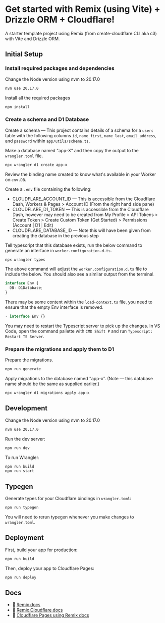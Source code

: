 # Get started with Remix (using Vite) + Drizzle ORM + Cloudflare!

A starter template project using Remix (from create-cloudflare CLI aka c3) with Vite and Drizzle ORM.

## Initial Setup

### Install required packages and dependencies

Change the Node version using nvm to 20.17.0

```sh
nvm use 20.17.0
```

Install all the required packages

```sh
npm install
```

### Create a schema and D1 Database

Create a schema — This project contains details of a schema for a `users` table with the following columns `id`, `name_first`, `name_last`, `email_address`, and `password` within `app/utils/schema.ts`.

Make a database named "app-X” and then copy the output to the `wrangler.toml` file.

```sh
npx wrangler d1 create app-x
```

Review the binding name created to know what's available in your Worker on `env.DB`.

Create a `.env` file containing the following:

- CLOUDFLARE_ACCOUNT_ID — This is accessible from the Cloudflare Dash, Workers & Pages > Account ID (From the right hand side pane)
- CLOUDFLARE_D1_TOKEN — This is accessible from the Cloudflare Dash, however may need to be created from My Profile > API Tokens > Create Token > Create Custom Token (Get Started) > Permissions (Account | D1 | Edit)
- CLOUDFLARE_DATABASE_ID — Note this will have been given from creating the database in the previous step

Tell typescript that this database exists, run the below command to generate an interface in `worker.configuration.d.ts`.

```sh
npx wrangler types
```

The above command will adjust the `worker.configuration.d.ts` file to include the below. You should also see a similar output from the terminal.

```ts
interface Env {
  DB: D1Database;
}
```

There may be some content within the `load-context.ts` file, you need to ensure that the empty Env interface is removed.

```ts
- interface Env {}
```

You may need to restart the Typescript server to pick up the changes. In VS Code, open the command pallette with `CMD Shift P` and run `Typescript: Restart TS Server`.

### Prepare the migrations and apply them to D1

Prepare the migrations.

```sh
npm run generate
```

Apply migrations to the database named "app-x”. (Note — this database name should be the same as supplied earlier.)

```sh
npx wrangler d1 migrations apply app-x
```

## Development

Change the Node version using nvm to 20.17.0

```sh
nvm use 20.17.0
```

Run the dev server:

```sh
npm run dev
```

To run Wrangler:

```sh
npm run build
npm run start
```

## Typegen

Generate types for your Cloudflare bindings in `wrangler.toml`:

```sh
npm run typegen
```

You will need to rerun typegen whenever you make changes to `wrangler.toml`.

## Deployment

First, build your app for production:

```sh
npm run build
```

Then, deploy your app to Cloudflare Pages:

```sh
npm run deploy
```

## Docs

- 📖 [Remix docs](https://remix.run/docs)
- 📖 [Remix Cloudflare docs](https://remix.run/guides/vite#cloudflare)
- 📖 [Cloudflare Pages using Remix docs](https://developers.cloudflare.com/pages/framework-guides/deploy-a-remix-site/)
